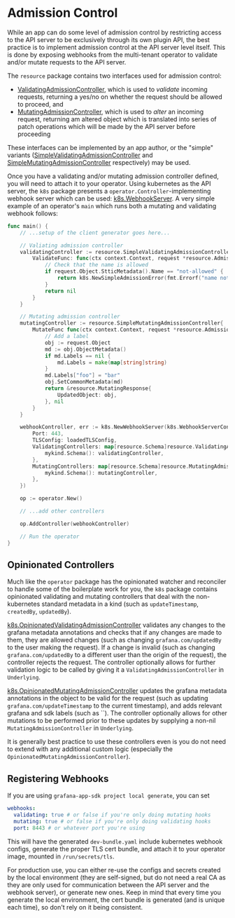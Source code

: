 # Admission Control

While an app can do some level of admission control by restricting access to the API server to be exclusively through its own plugin API, 
the best practice is to implement admission control at the API server level itself. This is done by exposing webhooks from the 
multi-tenant operator to validate and/or mutate requests to the API server.

The `resource` package contains two interfaces used for admission control:
* [ValidatingAdmissionController](https://pkg.go.dev/github.com/grafana/grafana-app-sdk/resource#ValidatingAdmissionController), which is used to _validate_ incoming requests, returning a yes/no on whether the request should be allowed to proceed, and
* [MutatingAdmissionController](https://pkg.go.dev/github.com/grafana/grafana-app-sdk/resource#MutatingAdmissionController), which is used to _alter_ an incoming request, returning am altered object which is translated into series of patch operations which will be made by the API server before proceeding

These interfaces can be implemented by an app author, or the "simple" variants ([SimpleValidatingAdmissionController](https://pkg.go.dev/github.com/grafana/grafana-app-sdk/resource#SimpleValidatingAdmissionController) and [SimpleMutatingAdmissionController](https://pkg.go.dev/github.com/grafana/grafana-app-sdk/resource#SimpleMutatingAdmissionController) respectively) may be used.

Once you have a validating and/or mutating admission controller defined, you will need to attach it to your operator. Using kubernetes as the API server, 
the `k8s` package presents a `operator.Controller`-implementing webhook server which can be used: [k8s.WebhookServer](https://pkg.go.dev/github.com/grafana/grafana-app-sdk/k8s#WebhookServer). A very simple example of an operator's `main` which runs both a mutating and validating webhook follows:

```go
func main() {
    // ...setup of the client generator goes here...

    // Valiating admission controller
    validatingController := resource.SimpleValidatingAdmissionController{
        ValidateFunc: func(ctx context.Context, request *resource.AdmissionRequest) error {
            // Check that the name is allowed
            if request.Object.StticMetadata().Name == "not-allowed" {
                return k8s.NewSimpleAdmissionError(fmt.Errorf("name not allowed"), http.StatusBadRequest, "ERR_NAME_NOT_ALLOWED")
            }
            return nil
        }
    }

    // Mutating admission controller
    mutatingController := resource.SimpleMutatingAdmissionController{
        MutateFunc func(ctx context.Context, request *resource.AdmissionRequest) (*resource.MutatingResponse, error) {
            // Add a label
            obj := request.Object
            md := obj.ObjectMetadata()
            if md.Labels == nil {
                md.Labels = make(map[string]string)
            }
            md.Labels["foo"] = "bar"
            obj.SetCommonMetadata(md)
            return &resource.MutatingResponse{
                UpdatedObject: obj,
            }, nil
        }
    }

    webhookController, err := k8s.NewWebhookServer(k8s.WebhookServerConfig{
        Port: 443,
        TLSConfig: loadedTLSConfig,
        ValidatingControllers: map[resource.Schema]resource.ValidatingAdmissionController{
            mykind.Schema(): validatingController,
        },
        MutatingControllers: map[resource.Schema]resource.MutatingAdmissionController{
            mykind.Schema(): mutatingController,
        },
    })

    op := operator.New()

    // ...add other controllers

    op.AddController(webhookController)

    // Run the operator
}
```

## Opinionated Controllers

Much like the `operator` package has the opinionated watcher and reconciler to handle some of the boilerplate work for you, the `k8s` package 
contains opinionated validating and mutating controllers that deal with the non-kubernetes standard metadata in a kind 
(such as `updateTimestamp`, `createdBy`, `updatedBy`).

[k8s.OpinionatedValidatingAdmissionController](https://pkg.go.dev/github.com/grafana/grafana-app-sdk/k8s#OpinionatedValidatingAdmissionController) 
validates any changes to the grafana metadata annotations and checks that if any changes are made to them, they are allowed changes 
(such as changing `grafana.com/updatedBy` to the user making the request). If a change is invalid (such as changing `grafana.com/updatedBy` to 
a different user than the origin of the request), the controller rejects the request. The controller optionally allows for further validation 
logic to be called by giving it a `ValidatingAdmissionController` in `Underlying`.

[k8s.OpinionatedMutatingAdmissionController](https://pkg.go.dev/github.com/grafana/grafana-app-sdk/k8s#OpinionatedMutatingAdmissionController) 
updates the grafana metadata annotations in the object to be valid for the request (such as updating `grafana.com/updateTimestamp` to the current timestamp), 
and adds relevant grafana and sdk labels (such as ``). 
The controller optionally allows for other mutations to be performed prior to these updates by supplying a non-nil `MutatingAdmissionController` 
in `Underlying`.

It is generally best practice to use these controllers even is you do not need to extend with any additional custom logic (especially the 
`OpinionatedMutatingAdmissionController`).

## Registering Webhooks

If you are using `grafana-app-sdk project local generate`, you can set
```yaml
webhooks:
  validating: true # or false if you're only doing mutating hooks
  mutating: true # or false if you're only doing validating hooks
  port: 8443 # or whatever port you're using
```

This will have the generated `dev-bundle.yaml` include kubernetes webhook configs, generate the proper TLS cert bundle, and attach it to your operator image, 
mounted in `/run/secrets/tls`. 

For production use, you can either re-use the configs and secrets created by the local environment (they are self-signed, but do not need a real CA as 
they are only used for communication between the API server and the webhook server), or generate new ones. Keep in mind that every time you generate 
the local environment, the cert bundle is generated (and is unique each time), so don't rely on it being consistent.